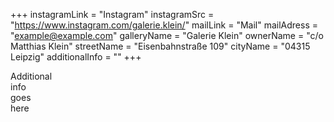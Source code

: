 +++
instagramLink = "Instagram"
instagramSrc = "https://www.instagram.com/galerie.klein/"
mailLink = "Mail"
mailAdress = "example@example.com"
galleryName = "Galerie Klein"
ownerName = "c/o Matthias Klein"
streetName = "Eisenbahnstraße 109"
cityName = "04315 Leipzig"
additionalInfo = ""
+++

Additional \
info \
 goes \
  here
